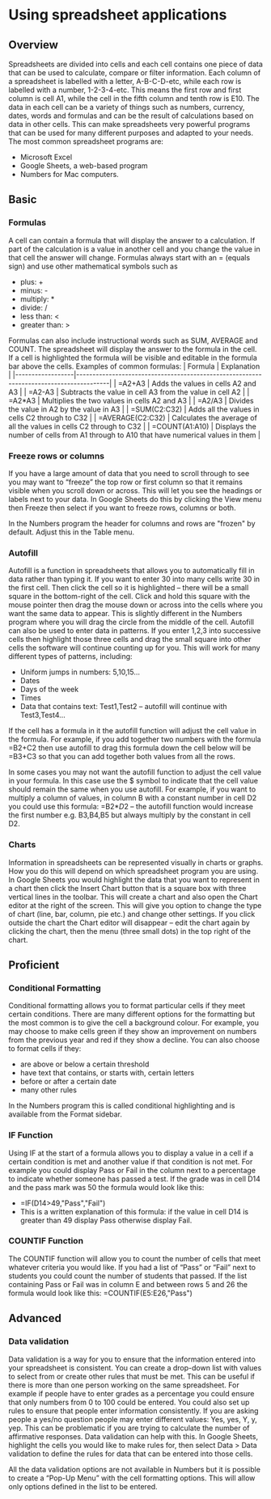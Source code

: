# Using spreadsheet applications

## Overview
Spreadsheets are divided into cells and each cell contains one piece of data that can be used to calculate, compare or filter information. Each column of a spreadsheet is labelled with a letter, A-B-C-D-etc, while each row is labelled with a number, 1-2-3-4-etc. This means the first row and first column is cell A1, while the cell in the fifth column and tenth row is E10. The data in each cell can be a variety of things such as numbers, currency, dates, words and formulas and can be the result of calculations based on data in other cells. This can make spreadsheets very powerful programs that can be used for many different purposes and adapted to your needs. The most common spreadsheet programs are: 
-	Microsoft Excel  
-	Google Sheets, a web-based program 
-	Numbers for Mac computers.  

## Basic 
### Formulas 
A cell can contain a formula that will display the answer to a calculation. If part of the calculation is a value in another cell and you change the value in that cell the answer will change. Formulas always start with an = (equals sign) and use other mathematical symbols such as
-	plus: +
-	minus: -
-	multiply: * 
-	divide: /
-	less than: <
-	greater than: >

Formulas can also include instructional words such as SUM, AVERAGE and COUNT. The spreadsheet will display the answer to the formula in the cell. If a cell is highlighted the formula will be visible and editable in the formula bar above the cells. Examples of common formulas:
| Formula          | Explanation                                                                            |
|------------------|----------------------------------------------------------------------------------------|
| =A2+A3           | Adds the values in cells A2 and A3                                                     |
| =A2-A3           | Subtracts the value in cell A3 from the value in cell A2                               |
| =A2*A3           | Multiplies the two values in cells A2 and A3                                           |
| =A2/A3           | Divides the value in A2 by the value in A3                                             |
| =SUM(C2:C32)     | Adds all the values in cells C2 through to C32                                         |
| =AVERAGE(C2:C32) | Calculates the average of all the values in cells C2 through to C32                    |
| =COUNT(A1:A10)   | Displays the number of cells from A1 through to A10 that have numerical values in them |

### Freeze rows or columns
If you have a large amount of data that you need to scroll through to see you may want to “freeze” the top row or first column so that it remains visible when you scroll down or across. This will let you see the headings or labels next to your data. In Google Sheets do this by clicking the View menu then Freeze then select if you want to freeze rows, columns or both. 

In the Numbers program the header for columns and rows are "frozen" by default. Adjust this in the Table menu.

### Autofill
Autofill is a function in spreadsheets that allows you to automatically fill in data rather than typing it. If you want to enter 30 into many cells write 30 in the first cell. Then click the cell so it is highlighted – there will be a small square in the bottom-right of the cell. Click and hold this square with the mouse pointer then drag the mouse down or across into the cells where you want the same data to appear. This is slightly different in the Numbers program where you will drag the circle from the middle of the cell.
Autofill can also be used to enter data in patterns. If you enter 1,2,3 into successive cells then highlight those three cells and drag the small square into other cells the software will continue counting up for you. This will work for many different types of patterns, including:
-	Uniform jumps in numbers: 5,10,15…
-	Dates
-	Days of the week
-	Times 
-	Data that contains text: Test1,Test2 – autofill will continue with Test3,Test4…

If the cell has a formula in it the autofill function will adjust the cell value in the formula. For example, if you add together two numbers with the formula =B2+C2 then use autofill to drag this formula down the cell below will be =B3+C3 so that you can add together both values from all the rows.   

In some cases you may not want the autofill function to adjust the cell value in your formula. In this case use the $ symbol to indicate that the cell value should remain the same when you use autofill. For example, if you want to multiply a column of values, in column B with a constant number in cell D2 you could use this formula: =B2*$D$2 – the autofill function would increase the first number e.g. B3,B4,B5 but always multiply by the constant in cell D2.   

### Charts
Information in spreadsheets can be represented visually in charts or graphs. How you do this will depend on which spreadsheet program you are using. In Google Sheets you would highlight the data that you want to represent in a chart then click the Insert Chart button that is a square box with three vertical lines in the toolbar. This will create a chart and also open the Chart editor at the right of the screen. This will give you option to change the type of chart (line, bar, column, pie etc.) and change other settings. If you click outside the chart the Chart editor will disappear – edit the chart again by clicking the chart, then the menu (three small dots) in the top right of the chart.    

## Proficient
### Conditional Formatting
Conditional formatting allows you to format particular cells if they meet certain conditions. There are many different options for the formatting but the most common is to give the cell a background colour. For example, you may choose to make cells green if they show an improvement on numbers from the previous year and red if they show a decline. You can also choose to format cells if they:
-	are above or below a certain threshold
-	have text that contains, or starts with, certain letters 
-	before or after a certain date
-	many other rules

In the Numbers program this is called conditional highlighting and is available from the Format sidebar.

### IF Function
Using IF at the start of a formula allows you to display a value in a cell if a certain condition is met and another value if that condition is not met. For example you could display Pass or Fail in the column next to a percentage to indicate whether someone has passed a test. If the grade was in cell D14 and the pass mark was 50 the formula would look like this: 
-	=IF(D14>49,"Pass","Fail")    
-	This is a written explanation of this formula: if the value in cell D14 is greater than 49 display Pass otherwise display Fail.

### COUNTIF Function
The COUNTIF function will allow you to count the number of cells that meet whatever criteria you would like. If you had a list of “Pass” or “Fail” next to students you could count the number of students that passed. If the list containing Pass or Fail was in column E and between rows 5 and 26 the formula would look like this: =COUNTIF(E5:E26,"Pass") 


## Advanced
### Data validation
Data validation is a way for you to ensure that the information entered into your spreadsheet is consistent. You can create a drop-down list with values to select from or create other rules that must be met. This can be useful if there is more than one person working on the same spreadsheet. For example if people have to enter grades as a percentage you could ensure that only numbers from 0 to 100 could be entered. You could also set up rules to ensure that people enter information consistently. If you are asking people a yes/no question people may enter different values: Yes, yes, Y, y, yep. This can be problematic if you are trying to calculate the number of affirmative responses. Data validation can help with this. In Google Sheets, highlight the cells you would like to make rules for, then select Data > Data validation to define the rules for data that can be entered into those cells.    

All the data validation options are not available in Numbers but it is possible to create a “Pop-Up Menu” with the cell formatting options. This will allow only options defined in the list to be entered. 




